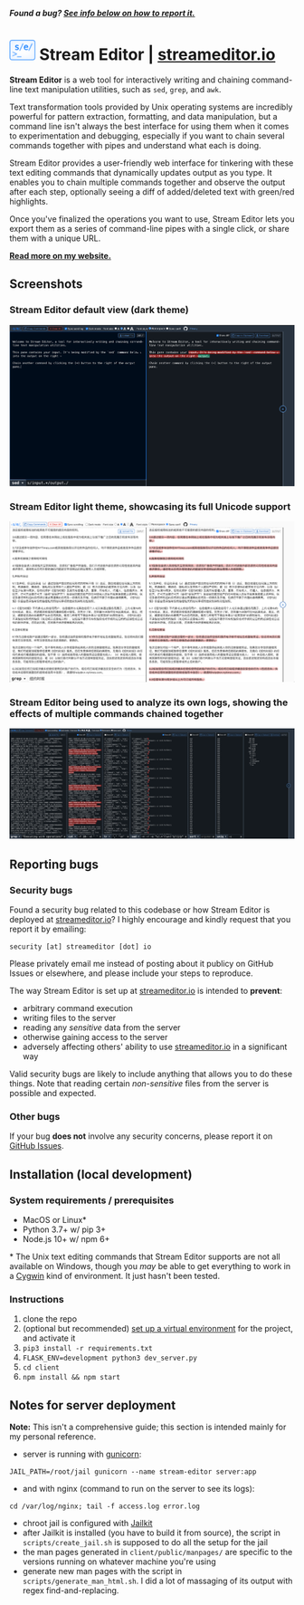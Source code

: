 <strong><em>Found a bug? [See info below on how to report it.](#reporting-bugs)</em></strong>

# <img src="https://github.com/liddiard/stream-editor/blob/master/client/public/img/logo-light.svg?raw=true" height="36" alt="Stream Editor logo" /> Stream Editor | [streameditor.io](https://streameditor.io/)

**Stream Editor** is a web tool for interactively writing and chaining command-line text manipulation utilities, such as `sed`, `grep`, and `awk`.

Text transformation tools provided by Unix operating systems are incredibly powerful for pattern extraction, formatting, and data manipulation, but a command line isn't always the best interface for using them when it comes to experimentation and debugging, especially if you want to chain several commands together with pipes and understand what each is doing.

Stream Editor provides a user-friendly web interface for tinkering with these text editing commands that dynamically updates output as you type. It enables you to chain multiple commands together and observe the output after each step, optionally seeing a diff of added/deleted text with green/red highlights. 

Once you've finalized the operations you want to use, Stream Editor lets you export them as a series of command-line pipes with a single click, or share them with a unique URL.

[**Read more on my website.**](https://harrisonliddiard.com/project/stream-editor/)

## Screenshots

### Stream Editor default view (dark theme)

![Stream Editor screenshot](screenshots/initial.png)

### Stream Editor light theme, showcasing its full Unicode support

![Stream Editor screenshot](screenshots/unicode.png)

### Stream Editor being used to analyze its own logs, showing the effects of multiple commands chained together

![Stream Editor screenshot](screenshots/chain.png)

## Reporting bugs

### Security bugs

Found a security bug related to this codebase or how Stream Editor is deployed at [streameditor.io](https://streameditor.io)? I highly encourage and kindly request that you report it by emailing:

```
security [at] streameditor [dot] io
```

Please privately email me instead of posting about it publicy on GitHub Issues or elsewhere, and please include your steps to reproduce.

The way Stream Editor is set up at [streameditor.io](https://streameditor.io) is intended to **prevent**:

- arbitrary command execution
- writing files to the server
- reading any *sensitive* data from the server
- otherwise gaining access to the server
- adversely affecting others' ability to use [streameditor.io](https://streameditor.io) in a significant way 

Valid security bugs are likely to include anything that allows you to do these things. Note that reading certain *non-sensitive* files from the server is possible and expected.

### Other bugs

If your bug **does not** involve any security concerns, please report it on [GitHub Issues](https://github.com/liddiard/stream-editor/issues).

## Installation (local development)

### System requirements / prerequisites

- MacOS or Linux*
- Python 3.7+ w/ pip 3+
- Node.js 10+ w/ npm 6+

\* The Unix text editing commands that Stream Editor supports are not all available on Windows, though you *may* be able to get everything to work in a [Cygwin](https://www.cygwin.com/) kind of environment. It just hasn't been tested.

### Instructions

1. clone the repo
2. (optional but recommended) [set up a virtual environment](https://docs.python.org/3/tutorial/venv.html) for the project, and activate it
3. `pip3 install -r requirements.txt`
4. `FLASK_ENV=development python3 dev_server.py`
5. `cd client`
6. `npm install && npm start`

## Notes for server deployment

**Note:** This isn't a comprehensive guide; this section is intended mainly for my personal reference.

- server is running with [gunicorn](https://gunicorn.org/):

```shell
JAIL_PATH=/root/jail gunicorn --name stream-editor server:app
```

- and with nginx (command to run on the server to see its logs):

```shell
cd /var/log/nginx; tail -f access.log error.log
```

- chroot jail is configured with [Jailkit](https://olivier.sessink.nl/jailkit/)
- after Jailkit is installed (you have to build it from source), the script in `scripts/create_jail.sh` is supposed to do all the setup for the jail
- the man pages generated in `client/public/manpages/` are specific to the versions running on whatever machine you're using
- generate new man pages with the script in `scripts/generate_man_html.sh`. I did a lot of massaging of its output with regex find-and-replacing.

